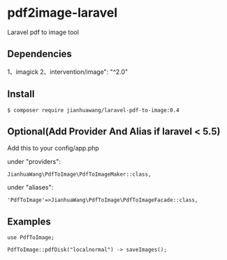 
# pdf2image-laravel

Laravel pdf to image tool

## Dependencies

1、imagick
2、intervention/image": "^2.0"

## Install

`$ composer require jianhuawang/laravel-pdf-to-image:0.4`
## Optional(Add Provider And Alias if laravel < 5.5)

Add this to your config/app.php

under "providers":

`JianhuaWang\PdfToImage\PdfToImageMaker::class,`

under "aliases":

`'PdfToImage'=>JianhuaWang\PdfToImage\PdfToImageFacade::class,`

## Examples

```
use PdfToImage;
 
PdfToImage::pdfDisk("localnormal") -> saveImages();
```
